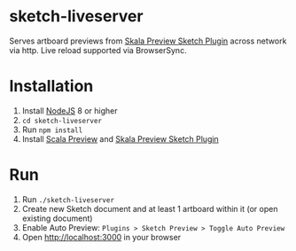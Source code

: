 # sketch-liveserver

Serves artboard previews from [Skala Preview Sketch Plugin](https://bjango.com/help/skalapreview/sketch/) across network via http. Live reload supported via BrowserSync.



# Installation

1. Install [NodeJS](https://nodejs.org/en/download/) 8 or higher
2. `cd sketch-liveserver`
3. Run `npm install`
4. Install [Scala Preview](https://bjango.com/mac/skalapreview/) and [Skala Preview Sketch Plugin](https://bjango.com/help/skalapreview/sketch/)

# Run
1. Run `./sketch-liveserver`
2. Create new Sketch document and at least 1 artboard within it (or open existing document)
3. Enable Auto Preview: `Plugins > Sketch Preview > Toggle Auto Preview`
4. Open [http://localhost:3000](http://localhost:3000) in your browser
